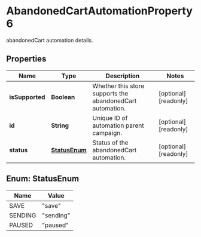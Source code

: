 

# AbandonedCartAutomationProperty6

abandonedCart automation details.

## Properties

| Name | Type | Description | Notes |
|------------ | ------------- | ------------- | -------------|
|**isSupported** | **Boolean** | Whether this store supports the abandonedCart automation. |  [optional] [readonly] |
|**id** | **String** | Unique ID of automation parent campaign. |  [optional] [readonly] |
|**status** | [**StatusEnum**](#StatusEnum) | Status of the abandonedCart automation. |  [optional] [readonly] |



## Enum: StatusEnum

| Name | Value |
|---- | -----|
| SAVE | &quot;save&quot; |
| SENDING | &quot;sending&quot; |
| PAUSED | &quot;paused&quot; |



